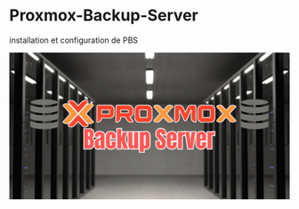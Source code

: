 # Proxmox-Backup-Server
installation et configuration de PBS

![Screenshot of ](Proxmox-Backup-Server-Ultimate-Guide-3514887358.png)

